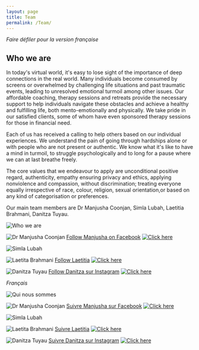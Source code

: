 ```yaml
---
layout: page
title: Team
permalink: /Team/
---
```

<i> Faire défiler pour la version française </i>

## Who we are
In today's virtual world, it's easy to lose sight of the importance of deep connections in the real world. Many individuals become consumed by screens or overwhelmed by challenging life situations and past traumatic events, leading to unresolved emotional turmoil among other issues. Our affordable coaching, therapy sessions and retreats provide the necessary support to help individuals navigate these obstacles and achieve a healthy and fulfilling life, both mento-emotionally and physically. We take pride in our satisfied clients, some of whom have even sponsored therapy sessions for those in financial need.

Each of us has received a calling to help others based on our individual experiences. We understand the pain of going through hardships alone or with people who are not present or authentic. We know what it's like to have a mind in turmoil, to struggle psychologically and to long for a pause where we can at last breathe freely. 

The core values that we endeavour to apply are unconditional positive regard, authenticity, empathy ensuring privacy and ethics, applying nonviolence and compassion, without discrimination; treating everyone equally irrespective of race, colour, religion, sexual orientation,or based on any kind of categorisation or preferences. 

Our main team members are Dr Manjusha Coonjan, Simla Lubah, Laetitia Brahmani, Danitza Tuyau.

![Who we are](/assets/images/introeng.png "Who we are")


![Dr Manjusha Coonjan](/assets/images/manjushaeng.jpg "Dr Manjusha Coonjan")
[Follow Manjusha on Facebook](https://www.facebook.com/profile.php?id=100033228883018)
<a href="https://bodhimindwellness.com/contact/"> ![Click here](/assets/images/manjushaabannereng.png "Click here") </a>

![Simla Lubah](/assets/images/simlaeng.jpg "Simla Lubah")


![Laetita Brahmani](/assets/images/laetitiaeng.jpg "Laetita Brahmani")
[Follow Laetitia](https://zedisyonevaoseanindyin.wordpress.com/home)
<a href="https://bodhimindwellness.com/contact/"> ![Click here](/assets/images/laetitiabannereng.png "Click here")</a>


![Danitza Tuyau](/assets/images/danitzaeng.png "Danitza Tuyau")
[Follow Danitza sur Instagram](https://www.instagram.com/helpinghand_mu?utm_source=ig_web_button_share_sheet&igsh=ZDNlZDc0MzIxNw%3D%3D)
<a href="https://bodhimindwellness.com/contact/"> ![Click here](/assets/images/danitzabannereng.png "Click here") </a>

<i> Français </i>

![Qui nous sommes](/assets/images/quinoussommes.png "Qui nous sommes")


![Dr Manjusha Coonjan](/assets/images/manjushafr.jpg "Dr Manjusha Coonjan")
[Suivre Manjusha sur Facebook](https://www.facebook.com/profile.php?id=100033228883018)
<a href="https://bodhimindwellness.com/contact/"> ![Click here](/assets/images/ManjushaBanner.png "Click here") </a>

![Simla Lubah](/assets/images/simlafr.jpg "Simla Lubah")

![Laetita Brahmani](/assets/images/laetitiafr.jpg "Laetita Brahmani")
[Suivre Laetitia](https://zedisyonevaoseanindyin.wordpress.com/home)
<a href="https://bodhimindwellness.com/contact/"> ![Click here](/assets/images/LaetitiaBanner.png "Click here")</a>

![Danitza Tuyau](/assets/images/Danitza.png "Danitza Tuyau")
[Suivre Danitza sur Instagram](https://www.instagram.com/helpinghand_mu?utm_source=ig_web_button_share_sheet&igsh=ZDNlZDc0MzIxNw%3D%3D)
<a href="https://bodhimindwellness.com/contact/"> ![Click here](/assets/images/DanitzaBanner.png "Click here") </a>
